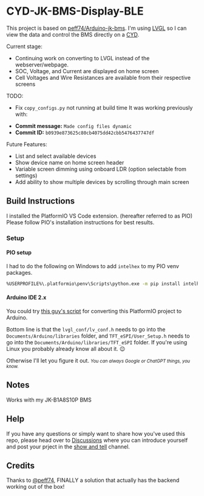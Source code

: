 # CYD-JK-BMS-Display-BLE

This project is based on [peff74/Arduino-jk-bms](https://github.com/peff74/Arduino-jk-bms). I'm using [LVGL](https://lvgl.io/) so I can view the data and control the BMS directly on a [CYD](https://github.com/witnessmenow/ESP32-Cheap-Yellow-Display).




Current stage:
- Continuing work on converting to LVGL instead of the webserver/webpage.
- SOC, Voltage, and Current are displayed on home screen
- Cell Voltages and Wire Resistances are available from their respective screens

TODO:
- Fix `copy_configs.py` not running at build time It was working previously with:
*   **Commit message:** `Made config files dynamic`
*   **Commit ID:** `b0939e873625c80cb4075dd42cbb5476437747df`

Future Features:
- List and select available devices
- Show device name on home screen header
- Variable screen dimming using onboard LDR (option selectable from settings)
- Add ability to show multiple devices by scrolling through main screen


## Build Instructions

I installed the PlatformIO VS Code extension. (hereafter referred to as PIO) 
Please follow PIO's installation instructions for best results.

### Setup



#### PIO setup

I had to do the following on Windows to add ```intelhex``` to my PIO venv packages.
```bash
%USERPROFILE%\.platformio\penv\Scripts\python.exe -m pip install intelhex
```

#### Arduino IDE 2.x

You could try [this guy's script](https://runningdeveloper.com/blog/platformio-project-to-arduino-ide/) for
converting this PlatformIO project to Arduino.

Bottom line is that the ```lvgl_conf/lv_conf.h``` needs to go into the ```Documents/Arduino/libraries``` folder,
and ```TFT_eSPI/User_Setup.h``` needs to go into the ```Documents/Arduino/libraries/TFT_eSPI``` folder.
If you're using Linux you probably already know all about it. 😉

Otherwise I'll let you figure it out. <i><small>You can always Google or ChatGPT things, you know.</small></i>

## Notes

Works with my JK-B1A8S10P BMS

## Help

If you have any questions or simply want to share how you've used this repo, please head over to [Discussions](https://github.com/Giddy-Up224/CYD-JK-BMS-Display-BLE/discussions/1) where you can introduce yourself and post your prject in the [show and tell](https://github.com/Giddy-Up224/CYD-JK-BMS-Display-BLE/discussions/categories/show-and-tell) channel.

## Credits

Thanks to [@peff74](https://github.com/peff74/), FINALLY a solution that actually has the backend working out of the box!